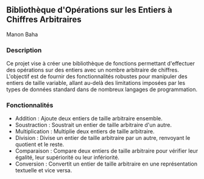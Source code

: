 ## Bibliothèque d'Opérations sur les Entiers à Chiffres Arbitraires

Manon Baha 

### Description

Ce projet vise à créer une bibliothèque de fonctions permettant d'effectuer des opérations sur des entiers avec un nombre arbitraire de chiffres. L'objectif est de fournir des fonctionnalités robustes pour manipuler des entiers de taille variable, allant au-delà des limitations imposées par les types de données standard dans de nombreux langages de programmation.

### Fonctionnalités

- Addition : Ajoute deux entiers de taille arbitraire ensemble.
- Soustraction : Soustrait un entier de taille arbitraire d'un autre.
- Multiplication : Multiplie deux entiers de taille arbitraire.
- Division : Divise un entier de taille arbitraire par un autre, renvoyant le quotient et le reste.
- Comparaison : Compare deux entiers de taille arbitraire pour vérifier leur égalité, leur supériorité ou leur infériorité.
- Conversion : Convertit un entier de taille arbitraire en une représentation textuelle et vice versa.
